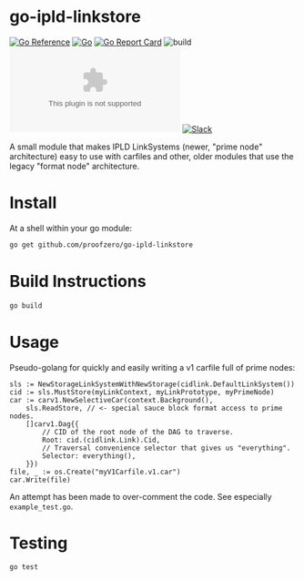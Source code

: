 # go-ipld-linkstore

[![Go Reference](https://pkg.go.dev/badge/github.com/proofzero/go-ipld-linkstore.svg)](https://pkg.go.dev/github.com/proofzero/go-ipld-linkstore)
[![Go](https://img.shields.io/github/go-mod/go-version/proofzero/go-ipld-linkstore)](https://golang.org/dl/)
[![Go Report Card](https://goreportcard.com/badge/github.com/proofzero/go-ipld-linkstore)](https://goreportcard.com/report/github.com/proofzero/go-ipld-linkstore)
![build](https://github.com/proofzero/go-ipld-linkstore/actions/workflows/build.yaml/badge.svg)
![matrix](https://img.shields.io/matrix/lobby:matrix.kubelt.com?label=matrix&server_fqdn=matrix.kubelt.com)
[![Slack](https://img.shields.io/badge/slack-@kubelt-FD4E83.svg)](https://kubelt.slack.com)

A small module that makes IPLD LinkSystems (newer, "prime node" architecture)
easy to use with carfiles and other, older modules that use the legacy "format
node" architecture.

# Install

At a shell within your go module:

```bash
go get github.com/proofzero/go-ipld-linkstore
```

# Build Instructions

```bash
go build
```

# Usage

Pseudo-golang for quickly and easily writing a v1 carfile full of prime nodes:

```golang
sls := NewStorageLinkSystemWithNewStorage(cidlink.DefaultLinkSystem())
cid := sls.MustStore(myLinkContext, myLinkPrototype, myPrimeNode)
car := carv1.NewSelectiveCar(context.Background(),
    sls.ReadStore, // <- special sauce block format access to prime nodes.
    []carv1.Dag{{
        // CID of the root node of the DAG to traverse.
        Root: cid.(cidlink.Link).Cid,
        // Traversal convenience selector that gives us "everything".
        Selector: everything(),
    }})
file, _ := os.Create("myV1Carfile.v1.car")
car.Write(file)
```

An attempt has been made to over-comment the code. See especially `example_test.go`.

# Testing

```bash
go test
```
